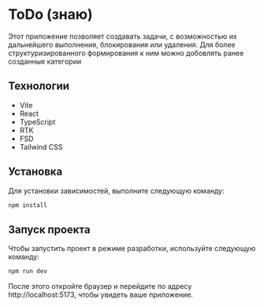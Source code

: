 # ToDo (знаю)

Этот приложение позволяет создавать задачи, с возможностью их дальнейшего выполнения, блокирования или удаления. Для более структуризированного формирования к ним можно добовлять ранее созданные категории

## Технологии

- Vite
- React
- TypeScript
- RTK
- FSD
- Tailwind CSS

## Установка

Для установки зависимостей, выполните следующую команду:

```bash
npm install
```

## Запуск проекта

Чтобы запустить проект в режиме разработки, используйте следующую команду:

```bash
npm run dev
```

После этого откройте браузер и перейдите по адресу http://localhost:5173, чтобы увидеть ваше приложение.
